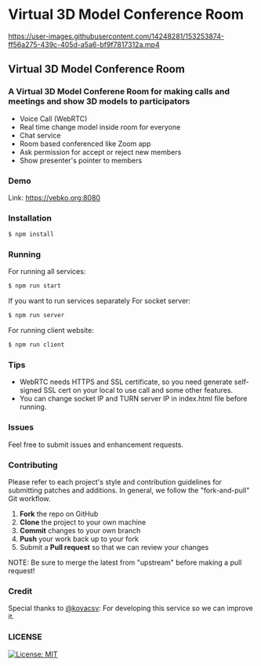 # Virtual 3D Model Conference Room
https://user-images.githubusercontent.com/14248281/153253874-ff56a275-439c-405d-a5a6-bf9f7817312a.mp4

## Virtual 3D Model Conference Room
### A Virtual 3D Model Conferene Room for making calls and meetings and show 3D models to participators

  - Voice Call (WebRTC)
  - Real time change model inside room for everyone
  - Chat service
  - Room based conferenced like Zoom app
  - Ask permission for accept or reject new members
  - Show presenter's pointer to members

### Demo
Link: https://vebko.org:8080

### Installation

```sh
$ npm install
```

### Running
For running all services:
```sh
$ npm run start
```

If you want to run services separately
For socket server:
```sh
$ npm run server
```
For running client website:
```sh
$ npm run client
```

### Tips
  - WebRTC needs HTTPS and SSL certificate, so you need generate self-signed SSL cert on your local to use call and some other features.
  - You can change socket IP and TURN server IP in index.html file before running.
  

### Issues
Feel free to submit issues and enhancement requests.

### Contributing
Please refer to each project's style and contribution guidelines for submitting patches and additions. In general, we follow the "fork-and-pull" Git workflow.

 1. **Fork** the repo on GitHub
 2. **Clone** the project to your own machine
 4. **Commit** changes to your own branch
 5. **Push** your work back up to your fork
 6. Submit a **Pull request** so that we can review your changes

NOTE: Be sure to merge the latest from "upstream" before making a pull request!


### Credit
Special thanks to
[@kovacsv](https://github.com/kovacsv): For developing this service so we can improve it.


### LICENSE
[![License: MIT](https://img.shields.io/badge/License-MIT-yellow.svg)](https://opensource.org/licenses/MIT)
